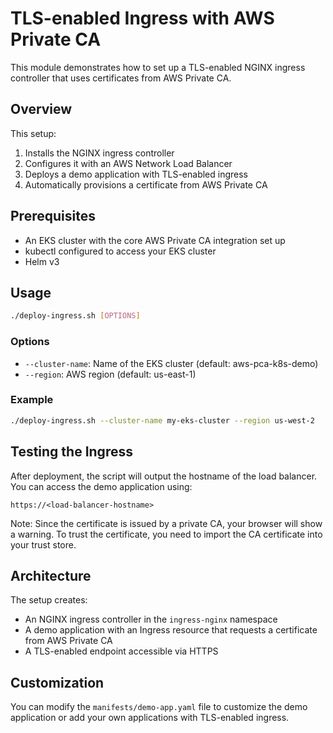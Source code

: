 # TLS-enabled Ingress with AWS Private CA

This module demonstrates how to set up a TLS-enabled NGINX ingress controller that uses certificates from AWS Private CA.

## Overview

This setup:
1. Installs the NGINX ingress controller
2. Configures it with an AWS Network Load Balancer
3. Deploys a demo application with TLS-enabled ingress
4. Automatically provisions a certificate from AWS Private CA

## Prerequisites

- An EKS cluster with the core AWS Private CA integration set up
- kubectl configured to access your EKS cluster
- Helm v3

## Usage

```bash
./deploy-ingress.sh [OPTIONS]
```

### Options

- `--cluster-name`: Name of the EKS cluster (default: aws-pca-k8s-demo)
- `--region`: AWS region (default: us-east-1)

### Example

```bash
./deploy-ingress.sh --cluster-name my-eks-cluster --region us-west-2
```

## Testing the Ingress

After deployment, the script will output the hostname of the load balancer. You can access the demo application using:

```
https://<load-balancer-hostname>
```

Note: Since the certificate is issued by a private CA, your browser will show a warning. To trust the certificate, you need to import the CA certificate into your trust store.

## Architecture

The setup creates:
- An NGINX ingress controller in the `ingress-nginx` namespace
- A demo application with an Ingress resource that requests a certificate from AWS Private CA
- A TLS-enabled endpoint accessible via HTTPS

## Customization

You can modify the `manifests/demo-app.yaml` file to customize the demo application or add your own applications with TLS-enabled ingress.